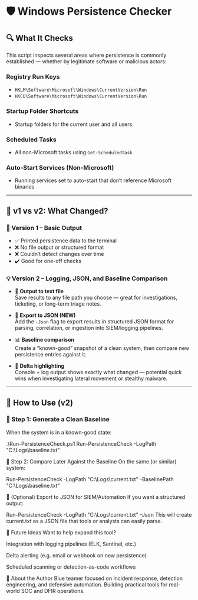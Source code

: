 # 🛡️ Windows Persistence Checker

## 🔍 What It Checks  
This script inspects several areas where persistence is commonly established — whether by legitimate software or malicious actors:

### Registry Run Keys
- `HKLM\Software\Microsoft\Windows\CurrentVersion\Run`  
- `HKCU\Software\Microsoft\Windows\CurrentVersion\Run`

### Startup Folder Shortcuts
- Startup folders for the current user and all users

### Scheduled Tasks
- All non-Microsoft tasks using `Get-ScheduledTask`

### Auto-Start Services (Non-Microsoft)
- Running services set to auto-start that don’t reference Microsoft binaries

---

## 🔄 v1 vs v2: What Changed?

### 🧾 Version 1 – Basic Output
- ✅ Printed persistence data to the terminal  
- ❌ No file output or structured format  
- ❌ Couldn’t detect changes over time  
- ✔️ Good for one-off checks

### 💡 Version 2 – Logging, JSON, and Baseline Comparison
- 📝 **Output to text file**  
  Save results to any file path you choose — great for investigations, ticketing, or long-term triage notes.

- 🧮 **Export to JSON (NEW)**  
  Add the `-Json` flag to export results in structured JSON format for parsing, correlation, or ingestion into SIEM/logging pipelines.

- 📊 **Baseline comparison**  
  Create a “known-good” snapshot of a clean system, then compare new persistence entries against it.

- 🎯 **Delta highlighting**  
  Console + log output shows exactly what changed — potential quick wins when investigating lateral movement or stealthy malware.

---

## 🚀 How to Use (v2)

### 🔹 Step 1: Generate a Clean Baseline  
When the system is in a known-good state:


.\Run-PersistenceCheck.ps1
Run-PersistenceCheck -LogPath "C:\Logs\baseline.txt"

🔹 Step 2: Compare Later Against the Baseline
On the same (or similar) system:

Run-PersistenceCheck -LogPath "C:\Logs\current.txt" -BaselinePath "C:\Logs\baseline.txt"

🔹 (Optional) Export to JSON for SIEM/Automation
If you want a structured output:

Run-PersistenceCheck -LogPath "C:\Logs\current.txt" -Json
This will create current.txt as a JSON file that tools or analysts can easily parse.

🔧 Future Ideas
Want to help expand this tool?

Integration with logging pipelines (ELK, Sentinel, etc.)

Delta alerting (e.g. email or webhook on new persistence)

Scheduled scanning or detection-as-code workflows

👤 About the Author
Blue teamer focused on incident response, detection engineering, and defensive automation.
Building practical tools for real-world SOC and DFIR operations.

